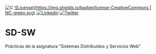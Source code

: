 ![C](https://img.shields.io/badge/C-11-yellow.svg)
[![License](https://img.shields.io/badge/license-CreativeCommons | NC-green.svg)](http://es.creativecommons.org/blog/licencias/) 
[![Linkedin](https://img.shields.io/badge/LinkedIn-Carlos-blue.svg)](https://es.linkedin.com/in/carlosrodriguezhernandez)
[![Twitter](https://img.shields.io/badge/Twitter-carrodher-blue.svg)](https://twitter.com/carrodher)

# SD-SW
Prácticas de la asignatura "Sistemas Distribuidos y Servicios Web"
